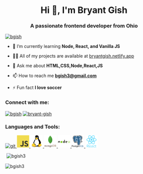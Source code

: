 <h1 align="center">Hi 👋, I'm Bryant Gish</h1>
<h3 align="center">A passionate frontend developer from Ohio</h3>

<p align="left"> <a href="https://twitter.com/bgish" target="blank"><img src="https://img.shields.io/twitter/follow/bgish?logo=twitter&style=for-the-badge" alt="bgish" /></a> </p>

- 🌱 I’m currently learning **Node, React, and Vanilla JS**

- 👨‍💻 All of my projects are available at [bryantgish.netlify.app](bryantgish.netlify.app)

- 💬 Ask me about **HTML,CSS,Node,React,JS**

- 📫 How to reach me **bgish3@gmail.com**

- ⚡ Fun fact **I love soccer**

<h3 align="left">Connect with me:</h3>
<p align="left">
<a href="https://twitter.com/bgish" target="blank"><img align="center" src="https://raw.githubusercontent.com/rahuldkjain/github-profile-readme-generator/master/src/images/icons/Social/twitter.svg" alt="bgish" height="30" width="40" /></a>
<a href="https://linkedin.com/in/bryant-gish" target="blank"><img align="center" src="https://raw.githubusercontent.com/rahuldkjain/github-profile-readme-generator/master/src/images/icons/Social/linked-in-alt.svg" alt="bryant-gish" height="30" width="40" /></a>
</p>

<h3 align="left">Languages and Tools:</h3>
<p align="left"> <a href="https://git-scm.com/" target="_blank" rel="noreferrer"> <img src="https://www.vectorlogo.zone/logos/git-scm/git-scm-icon.svg" alt="git" width="40" height="40"/> </a> <a href="https://developer.mozilla.org/en-US/docs/Web/JavaScript" target="_blank" rel="noreferrer"> <img src="https://raw.githubusercontent.com/devicons/devicon/master/icons/javascript/javascript-original.svg" alt="javascript" width="40" height="40"/> </a> <a href="https://www.linux.org/" target="_blank" rel="noreferrer"> <img src="https://raw.githubusercontent.com/devicons/devicon/master/icons/linux/linux-original.svg" alt="linux" width="40" height="40"/> </a> <a href="https://www.mongodb.com/" target="_blank" rel="noreferrer"> <img src="https://raw.githubusercontent.com/devicons/devicon/master/icons/mongodb/mongodb-original-wordmark.svg" alt="mongodb" width="40" height="40"/> </a> <a href="https://nodejs.org" target="_blank" rel="noreferrer"> <img src="https://raw.githubusercontent.com/devicons/devicon/master/icons/nodejs/nodejs-original-wordmark.svg" alt="nodejs" width="40" height="40"/> </a> <a href="https://www.postgresql.org" target="_blank" rel="noreferrer"> <img src="https://raw.githubusercontent.com/devicons/devicon/master/icons/postgresql/postgresql-original-wordmark.svg" alt="postgresql" width="40" height="40"/> </a> <a href="https://reactjs.org/" target="_blank" rel="noreferrer"> <img src="https://raw.githubusercontent.com/devicons/devicon/master/icons/react/react-original-wordmark.svg" alt="react" width="40" height="40"/> </a> </p>

<p>&nbsp;<img align="center" src="https://github-readme-stats.vercel.app/api?username=bgish3&show_icons=true&locale=en" alt="bgish3" /></p>

<p><img align="center" src="https://github-readme-streak-stats.herokuapp.com/?user=bgish3&" alt="bgish3" /></p>
